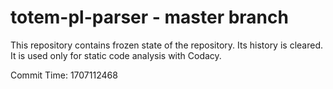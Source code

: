 # totem-pl-parser - master branch

This repository contains frozen state of the repository.
Its history is cleared. It is used only for static code
analysis with Codacy.

Commit Time: 1707112468